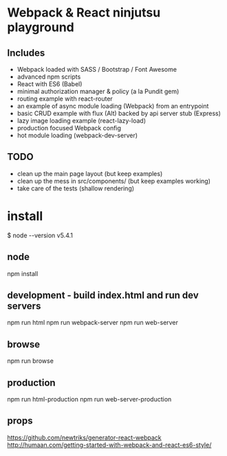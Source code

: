 # Webpack & React ninjutsu playground

## Includes

- Webpack loaded with SASS / Bootstrap / Font Awesome
- advanced npm scripts
- React with ES6 (Babel)
- minimal authorization manager & policy (a la Pundit gem)
- routing example with react-router
- an example of async module loading (Webpack) from an entrypoint
- basic CRUD example with flux (Alt) backed by api server stub (Express)
- lazy image loading example (react-lazy-load)
- production focused Webpack config
- hot module loading (webpack-dev-server)

## TODO

- clean up the main page layout (but keep examples)
- clean up the mess in src/components/ (but keep examples working)
- take care of the tests (shallow rendering)

# install

$ node --version
v5.4.1

## node
npm install

## development - build index.html and run dev servers
npm run html
npm run webpack-server
npm run web-server

## browse
npm run browse

## production

npm run html-production
npm run web-server-production

## props

https://github.com/newtriks/generator-react-webpack
http://humaan.com/getting-started-with-webpack-and-react-es6-style/
